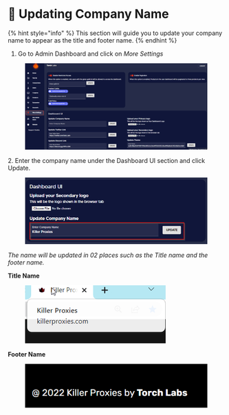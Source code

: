 # 📛 Updating Company Name

{% hint style="info" %}
This section will guide you to update your company name to appear as the title and footer name.
{% endhint %}

1. Go to Admin Dashboard and click on _More Settings_

<figure><img src="../../.gitbook/assets/1 (18).png" alt=""><figcaption></figcaption></figure>

2\. Enter the company name under the Dashboard UI section and click Update.

<figure><img src="../../.gitbook/assets/3.png" alt=""><figcaption></figcaption></figure>

_The name will be updated in 02 places such as the Title name and the footer name._

**Title Name**

<figure><img src="../../.gitbook/assets/6.png" alt=""><figcaption></figcaption></figure>

**Footer Name**

<figure><img src="../../.gitbook/assets/5 (4).png" alt=""><figcaption></figcaption></figure>

